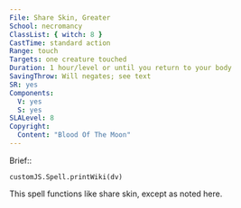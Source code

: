 ```yaml
---
File: Share Skin, Greater
School: necromancy
ClassList: { witch: 8 }
CastTime: standard action
Range: touch
Targets: one creature touched
Duration: 1 hour/level or until you return to your body
SavingThrow: Will negates; see text
SR: yes
Components:
  V: yes
  S: yes
SLALevel: 8
Copyright:
  Content: "Blood Of The Moon"
---
```

Brief:: 

```dataviewjs
customJS.Spell.printWiki(dv)
```

This spell functions like share skin, except as noted here.
